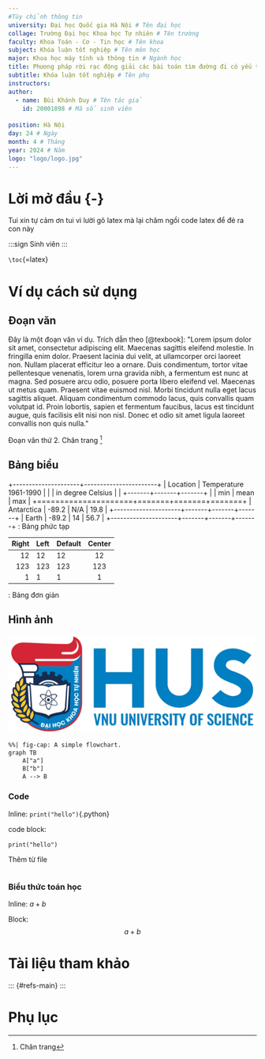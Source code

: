 ```yaml
---
#Tùy chỉnh thông tin
university: Đại học Quốc gia Hà Nội # Tên đại học
collage: Trường Đại học Khoa học Tự nhiên # Tên trường
faculty: Khoa Toán - Cơ - Tin học # Tên khoa
subject: Khóa luận tốt nghiệp # Tên môn học
major: Khoa học máy tính và thông tin # Ngành học
title: Phương pháp rời rạc động giải các bài toán tìm đường đi có yếu tố thời gian # Tên đề tài
subtitle: Khóa luận tốt nghiệp # Tên phụ
instructors: 
author:
  - name: Bùi Khánh Duy # Tên tác giả
    id: 20001898 # Mã số sinh viên

position: Hà Nội
day: 24 # Ngày
month: 4 # Tháng
year: 2024 # Năm
logo: "logo/logo.jpg"
---
```

# Lời mở đầu {-}
Tui xin tự cảm ơn tui vì lười gõ latex mà lại chăm ngồi code latex để đẻ ra con này

:::sign
Sinh viên
:::

`\toc`{=latex} <!--cho mục lục-->

# Ví dụ cách sử dụng 

## Đoạn văn

Đây là một đoạn văn ví dụ. Trích dẫn theo [@texbook]: "Lorem ipsum dolor sit amet, consectetur adipiscing elit. Maecenas sagittis eleifend molestie. In fringilla enim dolor. Praesent lacinia dui velit, at ullamcorper orci laoreet non. Nullam placerat efficitur leo a ornare. Duis condimentum, tortor vitae pellentesque venenatis, lorem urna gravida nibh, a fermentum est nunc at magna. Sed posuere arcu odio, posuere porta libero eleifend vel. Maecenas ut metus quam. Praesent vitae euismod nisl. Morbi tincidunt nulla eget lacus sagittis aliquet. Aliquam condimentum commodo lacus, quis convallis quam volutpat id. Proin lobortis, sapien et fermentum faucibus, lacus est tincidunt augue, quis facilisis elit nisi non nisl. Donec et odio sit amet ligula laoreet convallis non quis nulla."

Đoạn văn thứ 2. Chân trang [^ref]

[^ref]: Chân trang

## Bảng biểu 

+---------------------+-----------------------+
| Location            | Temperature 1961-1990 |
|                     | in degree Celsius     |
|                     +-------+-------+-------+
|                     | min   | mean  | max   |
+=====================+=======+=======+=======+
| Antarctica          | -89.2 | N/A   | 19.8  |
+---------------------+-------+-------+-------+
| Earth               | -89.2 | 14    | 56.7  |
+---------------------+-------+-------+-------+
: Bảng phức tạp


| Right | Left | Default | Center |
|------:|:-----|---------|:------:|
|   12  |  12  |    12   |    12  |
|  123  |  123 |   123   |   123  |
|    1  |    1 |     1   |     1  |
: Bảng đơn giản

## Hình ảnh 

![Ảnh](image/logo.jpg)

```mermaid
%%| fig-cap: A simple flowchart.
graph TB
    A["a"]
    B["b"]
    A --> B
```

### Code

Inline: `print("hello")`{.python}

code block:
``` { .python caption="hello world"}
print("hello")
```

Thêm từ file
```{include="refs.bib"}
```

### Biểu thức toán học 

Inline: $a+b$

Block:
$$a+b$$

# Tài liệu tham khảo 

::: {#refs-main}
:::

# Phụ lục
